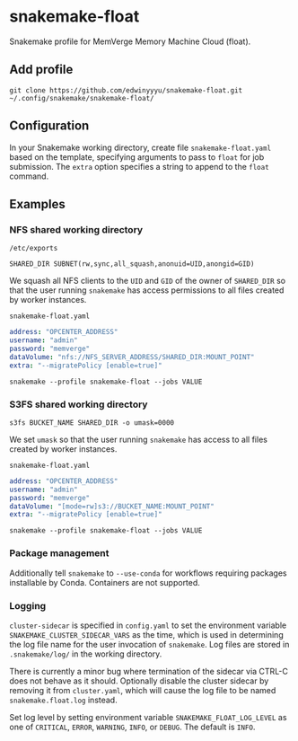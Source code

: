 # snakemake-float

Snakemake profile for MemVerge Memory Machine Cloud (float).

## Add profile

`git clone https://github.com/edwinyyyu/snakemake-float.git ~/.config/snakemake/snakemake-float/`

## Configuration

In your Snakemake working directory, create file `snakemake-float.yaml` based on the template, specifying arguments to pass to  `float` for job submission. The `extra` option specifies a string to append to the `float` command.

## Examples

### NFS shared working directory

`/etc/exports`

```
SHARED_DIR SUBNET(rw,sync,all_squash,anonuid=UID,anongid=GID)
```

We squash all NFS clients to the `UID` and `GID` of the owner of `SHARED_DIR` so that the user running `snakemake` has access permissions to all files created by worker instances.

`snakemake-float.yaml`
```yaml
address: "OPCENTER_ADDRESS"
username: "admin"
password: "memverge"
dataVolume: "nfs://NFS_SERVER_ADDRESS/SHARED_DIR:MOUNT_POINT"
extra: "--migratePolicy [enable=true]"
```

`snakemake --profile snakemake-float --jobs VALUE`

### S3FS shared working directory

`s3fs BUCKET_NAME SHARED_DIR -o umask=0000`

We set `umask` so that the user running `snakemake` has access to all files created by worker instances.

`snakemake-float.yaml`
```yaml
address: "OPCENTER_ADDRESS"
username: "admin"
password: "memverge"
dataVolume: "[mode=rw]s3://BUCKET_NAME:MOUNT_POINT"
extra: "--migratePolicy [enable=true]"
```

`snakemake --profile snakemake-float --jobs VALUE`

### Package management

Additionally tell `snakemake` to `--use-conda` for workflows requiring packages installable by Conda.
Containers are not supported.

### Logging

`cluster-sidecar` is specified in `config.yaml` to set the environment variable `SNAKEMAKE_CLUSTER_SIDECAR_VARS` as the time, which is used in determining the log file name for the user invocation of `snakemake`. Log files are stored in `.snakemake/log/` in the working directory.

There is currently a minor bug where termination of the sidecar via CTRL-C does not behave as it should. Optionally disable the cluster sidecar by removing it from `cluster.yaml`, which will cause the log file to be named `snakemake.float.log` instead.

Set log level by setting environment variable `SNAKEMAKE_FLOAT_LOG_LEVEL` as one of `CRITICAL`, `ERROR`, `WARNING`, `INFO`, or `DEBUG`. The default is `INFO`.